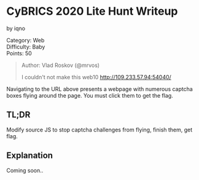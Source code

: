 # CyBRICS 2020 Lite Hunt Writeup
by iqno

Category: Web<br>
Difficulty: Baby<br>
Points: 50
> Author: Vlad Roskov (@mrvos)
> 
> I couldn't not make this web10
> http://109.233.57.94:54040/

Navigating to the URL above presents a webpage with numerous captcha boxes flying around the page. You must click them to get the flag.

## TL;DR
Modify source JS to stop captcha challenges from flying, finish them, get flag.

## Explanation
Coming soon..




